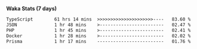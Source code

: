 
<b>Waka Stats (7 days)</b>

<!--START_SECTION:waka-->

```txt
TypeScript        61 hrs 14 mins  >>>>>>>>>>>>>>>>>>>>>----   83.60 %
JSON              1 hr 48 mins    >------------------------   02.47 %
PHP               1 hr 45 mins    >------------------------   02.41 %
Docker            1 hr 28 mins    >------------------------   02.02 %
Prisma            1 hr 17 mins    -------------------------   01.76 %
```

<!--END_SECTION:waka-->
